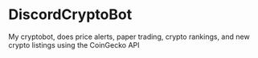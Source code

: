 # DiscordCryptoBot
My cryptobot, does price alerts, paper trading, crypto rankings, and new crypto listings using the CoinGecko API
